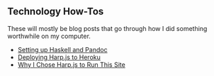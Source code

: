 ## Technology How-Tos

These will mostly be blog posts that go through how I did something
worthwhile on my computer.

 - [Setting up Haskell and Pandoc][haskell]
 - [Deploying Harp.js to Heroku][harpheroku]
 - [Why I Chose Harp.js to Run This Site][harpsite]
 
[haskell]: http://www.toftandtoddy.com/2015/02/14/setting-up-haskell-and-pandoc/ " "
[harpheroku]: http://www.toftandtoddy.com/2015/05/06/harping-heroku/ " "
[harpsite]: http://www.toftandtoddy.com/2015/04/29/harping-on-my-new-site/ " "
